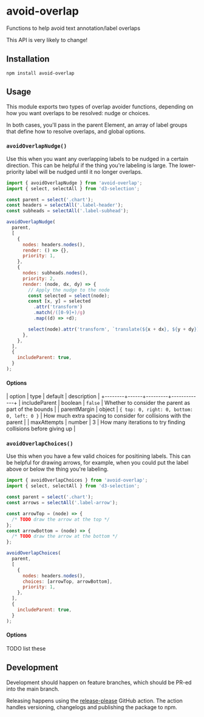 # avoid-overlap

Functions to help avoid text annotation/label overlaps

This API is very likely to change!

## Installation

    npm install avoid-overlap

## Usage

This module exports two types of overlap avoider functions, depending on how you want overlaps to be resolved: nudge or choices.

In both cases, you'll pass in the parent Element, an array of label groups that define how to resolve overlaps, and global options.

### `avoidOverlapNudge()`

Use this when you want any overlapping labels to be nudged in a certain direction. This can be helpful if the thing you're labeling is large. The lower-priority label will be nudged until it no longer overlaps.

```js
import { avoidOverlapNudge } from 'avoid-overlap';
import { select, selectAll } from 'd3-selection';

const parent = select('.chart');
const headers = selectAll('.label-header');
const subheads = selectAll('.label-subhead');

avoidOverlapNudge(
  parent,
  [
    {
      nodes: headers.nodes(),
      render: () => {},
      priority: 1,
    },
    {
      nodes: subheads.nodes(),
      priority: 2,
      render: (node, dx, dy) => {
        // Apply the nudge to the node
        const selected = select(node);
        const [x, y] = selected
          .attr('transform')
          .match(/([0-9]+)/g)
          .map((d) => +d);

        select(node).attr('transform', `translate(${x + dx}, ${y + dy})`);
      },
    },
  ],
  {
    includeParent: true,
  }
);
```

#### Options

| option | type | default | description |
+--------+------+---------+-------------+
| includeParent | boolean | `false` | Whether to consider the parent as part of the bounds |
| parentMargin | object | `{ top: 0, right: 0, bottom: 0, left: 0 }` | How much extra spacing to consider for collisions with the parent |
| maxAttempts | number | 3 | How many iterations to try finding collisions before giving up |

### `avoidOverlapChoices()`

Use this when you have a few valid choices for positining labels. This can be helpful for drawing arrows, for example, when you could put the label above or below the thing you're labeling.

```js
import { avoidOverlapChoices } from 'avoid-overlap';
import { select, selectAll } from 'd3-selection';

const parent = select('.chart');
const arrows = selectAll('.label-arrow');

const arrowTop = (node) => {
  /* TODO draw the arrow at the top */
};
const arrowBottom = (node) => {
  /* TODO draw the arrow at the bottom */
};

avoidOverlapChoices(
  parent,
  [
    {
      nodes: headers.nodes(),
      choices: [arrowTop, arrowBottom],
      priority: 1,
    },
  ],
  {
    includeParent: true,
  }
);
```

#### Options

TODO list these

## Development

Development should happen on feature branches, which should be PR-ed into the main branch.

Releasing happens using the [release-please](https://github.com/marketplace/actions/release-please-action) GitHub action. The action handles versioning, changelogs and publishing the package to npm.
